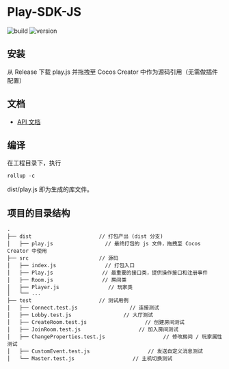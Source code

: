 # Play-SDK-JS

![build](https://img.shields.io/travis/leancloud/Play-SDK-JS)
![version](https://img.shields.io/github/package-json/v/leancloud/Play-SDK-JS)

## 安装

从 Release 下载 play.js 并拖拽至 Cocos Creator 中作为源码引用（无需做插件配置）

## 文档

- [API 文档](https://leancloud.github.io/Play-SDK-JS/doc/)

## 编译

在工程目录下，执行

```
rollup -c
```

dist/play.js 即为生成的库文件。

## 项目的目录结构

```
.
├── dist                      // 打包产出 (dist 分支)
│   ├── play.js                 // 最终打包的 js 文件，拖拽至 Cocos Creator 中使用
├── src                       // 源码
│   ├── index.js                // 打包入口
│   ├── Play.js                // 最重要的接口类，提供操作接口和注册事件
│   ├── Room.js                // 房间类
│   ├── Player.js                // 玩家类
│   └── ...
├── test                      // 测试用例
│   ├── Connect.test.js                 // 连接测试
│   ├── Lobby.test.js                 // 大厅测试
│   ├── CreateRoom.test.js                   // 创建房间测试
│   ├── JoinRoom.test.js                   // 加入房间测试
│   ├── ChangeProperties.test.js                   // 修改房间 / 玩家属性测试
│   ├── CustomEvent.test.js                   // 发送自定义消息测试
│   └── Master.test.js                   // 主机切换测试
```
